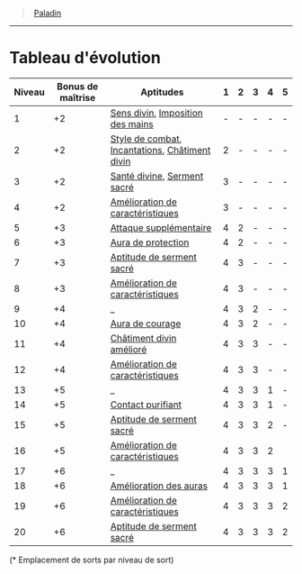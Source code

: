 ﻿---
!ClassEvolutionItem
Name: Tableau d'évolution
Id: paladin_hd.md#tableau-dévolution
ParentLink: paladin_hd.md#paladin
ParentName: Paladin
NameLevel: 1
Attributes:
  Name: Tableau d'évolution
  Markdown: >+
    # <!--Name-->Tableau d'évolution<!--/Name-->


    |Niveau|Bonus <!--br-->de <!--br-->maîtrise|Aptitudes|1|2|3|4|5|

    |---|---|---|---|---|---|---|---|

    |1|+2|[Sens divin](hd_paladin_sens_divin.md), [Imposition des mains](hd_paladin_imposition_des_mains.md)|-|-|-|-|-|

    |2|+2|[Style de combat](hd_paladin_style_de_combat.md), [Incantations](hd_paladin_incantations.md), [Châtiment divin](hd_paladin_chatiment_divin.md)|2|-|-|-|-|

    |3|+2|[Santé divine](hd_paladin_sante_divine.md), [Serment sacré](hd_paladin_serment_sacre.md)|3|-|-|-|-|

    |4|+2|[Amélioration de caractéristiques](hd_paladin_amelioration_de_caracteristiques.md)|3|-|-|-|-|

    |5|+3|[Attaque supplémentaire](hd_paladin_attaque_supplementaire.md)|4|2|-|-|-|

    |6|+3|[Aura de protection](hd_paladin_aura_de_protection.md)|4|2|-|-|-|

    |7|+3|[Aptitude de serment sacré](hd_paladin_serment_sacre.md)|4|3|-|-|-|

    |8|+3|[Amélioration de caractéristiques](hd_paladin_amelioration_de_caracteristiques.md)|4|3|-|-|-|

    |9|+4|_|4|3|2|-|-|

    |10|+4|[Aura de courage](hd_paladin_aura_de_courage.md)|4|3|2|-|-|

    |11|+4|[Châtiment divin amélioré](hd_paladin_chatiment_divin_ameliore.md)|4|3|3|-|-|

    |12|+4|[Amélioration de caractéristiques](hd_paladin_amelioration_de_caracteristiques.md)|4|3|3|-|-|

    |13|+5|_|4|3|3|1|-|

    |14|+5|[Contact purifiant](hd_paladin_contact_purifiant.md)|4|3|3|1|-|

    |15|+5|[Aptitude de serment sacré](hd_paladin_serment_sacre.md)|4|3|3|2|-|

    |16|+5|[Amélioration de caractéristiques](hd_paladin_amelioration_de_caracteristiques.md)|4|3|3|2||

    |17|+6|_|4|3|3|3|1|

    |18|+6|[Amélioration des auras](hd_paladin_auras.md)|4|3|3|3|1|

    |19|+6|[Amélioration de caractéristiques](hd_paladin_amelioration_de_caracteristiques.md)|4|3|3|3|2|

    |20|+6|[Aptitude de serment sacré](hd_paladin_serment_sacre.md)|4|3|3|3|2|


    (* Emplacement de sorts par niveau de sort)

AttributesDictionary: >+
  Name: Tableau d'évolution

  Markdown: >+

    # <!--Name-->Tableau d'évolution<!--/Name-->





    |Niveau|Bonus <!--br-->de <!--br-->maîtrise|Aptitudes|1|2|3|4|5|



    |---|---|---|---|---|---|---|---|



    |1|+2|[Sens divin](hd_paladin_sens_divin.md), [Imposition des mains](hd_paladin_imposition_des_mains.md)|-|-|-|-|-|



    |2|+2|[Style de combat](hd_paladin_style_de_combat.md), [Incantations](hd_paladin_incantations.md), [Châtiment divin](hd_paladin_chatiment_divin.md)|2|-|-|-|-|



    |3|+2|[Santé divine](hd_paladin_sante_divine.md), [Serment sacré](hd_paladin_serment_sacre.md)|3|-|-|-|-|



    |4|+2|[Amélioration de caractéristiques](hd_paladin_amelioration_de_caracteristiques.md)|3|-|-|-|-|



    |5|+3|[Attaque supplémentaire](hd_paladin_attaque_supplementaire.md)|4|2|-|-|-|



    |6|+3|[Aura de protection](hd_paladin_aura_de_protection.md)|4|2|-|-|-|



    |7|+3|[Aptitude de serment sacré](hd_paladin_serment_sacre.md)|4|3|-|-|-|



    |8|+3|[Amélioration de caractéristiques](hd_paladin_amelioration_de_caracteristiques.md)|4|3|-|-|-|



    |9|+4|_|4|3|2|-|-|



    |10|+4|[Aura de courage](hd_paladin_aura_de_courage.md)|4|3|2|-|-|



    |11|+4|[Châtiment divin amélioré](hd_paladin_chatiment_divin_ameliore.md)|4|3|3|-|-|



    |12|+4|[Amélioration de caractéristiques](hd_paladin_amelioration_de_caracteristiques.md)|4|3|3|-|-|



    |13|+5|_|4|3|3|1|-|



    |14|+5|[Contact purifiant](hd_paladin_contact_purifiant.md)|4|3|3|1|-|



    |15|+5|[Aptitude de serment sacré](hd_paladin_serment_sacre.md)|4|3|3|2|-|



    |16|+5|[Amélioration de caractéristiques](hd_paladin_amelioration_de_caracteristiques.md)|4|3|3|2||



    |17|+6|_|4|3|3|3|1|



    |18|+6|[Amélioration des auras](hd_paladin_auras.md)|4|3|3|3|1|



    |19|+6|[Amélioration de caractéristiques](hd_paladin_amelioration_de_caracteristiques.md)|4|3|3|3|2|



    |20|+6|[Aptitude de serment sacré](hd_paladin_serment_sacre.md)|4|3|3|3|2|





    (* Emplacement de sorts par niveau de sort)



---
> [Paladin](hd_paladin.md)

---

# Tableau d'évolution

|Niveau|Bonus de maîtrise|Aptitudes|1|2|3|4|5|
|---|---|---|---|---|---|---|---|
|1|+2|[Sens divin](hd_paladin_sens_divin.md), [Imposition des mains](hd_paladin_imposition_des_mains.md)|-|-|-|-|-|
|2|+2|[Style de combat](hd_paladin_style_de_combat.md), [Incantations](hd_paladin_incantations.md), [Châtiment divin](hd_paladin_chatiment_divin.md)|2|-|-|-|-|
|3|+2|[Santé divine](hd_paladin_sante_divine.md), [Serment sacré](hd_paladin_serment_sacre.md)|3|-|-|-|-|
|4|+2|[Amélioration de caractéristiques](hd_paladin_amelioration_de_caracteristiques.md)|3|-|-|-|-|
|5|+3|[Attaque supplémentaire](hd_paladin_attaque_supplementaire.md)|4|2|-|-|-|
|6|+3|[Aura de protection](hd_paladin_aura_de_protection.md)|4|2|-|-|-|
|7|+3|[Aptitude de serment sacré](hd_paladin_serment_sacre.md)|4|3|-|-|-|
|8|+3|[Amélioration de caractéristiques](hd_paladin_amelioration_de_caracteristiques.md)|4|3|-|-|-|
|9|+4|_|4|3|2|-|-|
|10|+4|[Aura de courage](hd_paladin_aura_de_courage.md)|4|3|2|-|-|
|11|+4|[Châtiment divin amélioré](hd_paladin_chatiment_divin_ameliore.md)|4|3|3|-|-|
|12|+4|[Amélioration de caractéristiques](hd_paladin_amelioration_de_caracteristiques.md)|4|3|3|-|-|
|13|+5|_|4|3|3|1|-|
|14|+5|[Contact purifiant](hd_paladin_contact_purifiant.md)|4|3|3|1|-|
|15|+5|[Aptitude de serment sacré](hd_paladin_serment_sacre.md)|4|3|3|2|-|
|16|+5|[Amélioration de caractéristiques](hd_paladin_amelioration_de_caracteristiques.md)|4|3|3|2||
|17|+6|_|4|3|3|3|1|
|18|+6|[Amélioration des auras](hd_paladin_auras.md)|4|3|3|3|1|
|19|+6|[Amélioration de caractéristiques](hd_paladin_amelioration_de_caracteristiques.md)|4|3|3|3|2|
|20|+6|[Aptitude de serment sacré](hd_paladin_serment_sacre.md)|4|3|3|3|2|

(* Emplacement de sorts par niveau de sort)

